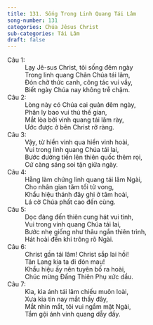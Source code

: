 ```yaml
---
title: 131. Sống Trong Linh Quang Tái Lâm
song-number: 131
categories: Chúa Jêsus Christ
sub-categories: Tái Lâm
draft: false
---
```

<dl><dt>Câu 1:</dt><dd data-verse="1">Lạy Jê-sus Christ, tôi sống đêm ngày <br/>Trong linh quang Chân Chúa tái lâm, <br/>Đón chờ thức canh, công tác vui vầy, <br/>Biết ngày Chúa nay không trễ chậm. </dd><dt>Câu 2:</dt><dd data-verse="2"> Lòng này có Chúa cai quản đêm ngày, <br/>Phân ly bao vui thú thế gian, <br/>Mắt lòa bởi vinh quang tái lâm rày, <br/>Ước được ở bên Christ rỡ ràng. </dd><dt>Câu 3:</dt><dd data-verse="3">Vậy, từ hiển vinh qua hiển vinh hoài, <br/>Vui trong linh quang Chúa tái lai, <br/>Bước đường tiến lên thiên quốc thêm rọi, <br/>Cứ càng sáng soi tận giữa ngày. </dd><dt>Câu 4:</dt><dd data-verse="4">Hằng làm chứng linh quang tái lâm Ngài, <br/>Cho nhân gian tăm tối tử vong, <br/>Khẩu hiệu thánh đây ghi ở tâm hoài, <br/>Lá cờ Chúa phất cao đến cùng. </dd><dt>Câu 5:</dt><dd data-verse="5">Dọc đàng đến thiên cung hát vui tình, <br/>Vui trong vinh quang Chúa tái lai, <br/>Bước nhẹ giống như thâu ngắn thiên trình, <br/>Hát hoài đến khi trông rõ Ngài. </dd><dt>Câu 6:</dt><dd data-verse="6">Christ gần tái lâm! Christ sắp lai hồi! <br/>Tân Lang kia ta đi đón mau! <br/>Khẩu hiệu ấy nên tuyên bố ra hoài, <br/>Chúc mừng Đấng Thiên Phụ xức dầu. </dd><dt>Câu 7:</dt><dd data-verse="7">Kìa, kìa ánh tái lâm chiếu muôn loài, <br/>Xưa kia tin nay mắt thấy đây, <br/>Mắt nhìn mắt, tôi vui ngắm mặt Ngài, <br/>Tắm gội ánh vinh quang dẫy đầy. </dd></dl>